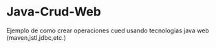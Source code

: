 # Java-Crud-Web
Ejemplo de como crear operaciones cued usando tecnologias java web (maven,jstl,jdbc,etc.)
